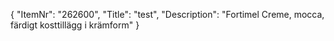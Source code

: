 {
  "ItemNr": "262600",
  "Title": "test",
  "Description": "Fortimel Creme, mocca, färdigt kosttillägg i krämform"
}